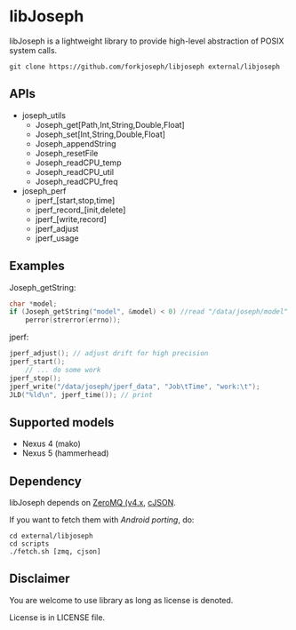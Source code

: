 libJoseph
===============================================================================
libJoseph is a lightweight library to provide high-level abstraction of POSIX system calls. 
```git
git clone https://github.com/forkjoseph/libjoseph external/libjoseph
```

## APIs
* joseph_utils
	- Joseph_get[Path,Int,String,Double,Float]
	- Joseph_set[Int,String,Double,Float]
	- Joseph_appendString
	- Joseph_resetFile
	- Joseph_readCPU_temp
	- Joseph_readCPU_util
	- Joseph_readCPU_freq
* joseph_perf
	- jperf_[start,stop,time]
	- jperf_record_[init,delete]
	- jperf_[write,record]
	- jperf_adjust
	- jperf_usage

## Examples
Joseph_getString:
```C++
char *model;
if (Joseph_getString("model", &model) < 0) //read "/data/joseph/model"
	perror(strerror(errno));
```
jperf: 
```C++
jperf_adjust(); // adjust drift for high precision
jperf_start();
	// ... do some work
jperf_stop();
jperf_write("/data/joseph/jperf_data", "Job\tTime", "work:\t");
JLD("%ld\n", jperf_time()); // print
```


## Supported models
- Nexus 4 (mako)
- Nexus 5 (hammerhead)

## Dependency
libJoseph depends on [ZeroMQ (v4.x](https://github.com/zeromq/libzmq), [cJSON](https://github.com/kbranigan/cJSON).

If you want to fetch them with *Android porting*, do:
```shell
cd external/libjoseph
cd scripts
./fetch.sh [zmq, cjson]
```

## Disclaimer
You are welcome to use library as long as license is denoted. 

License is in LICENSE file. 